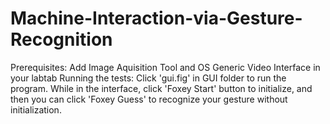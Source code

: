 # Machine-Interaction-via-Gesture-Recognition
Prerequisites:
Add Image Aquisition Tool and OS Generic Video Interface in your labtab
Running the tests:
Click 'gui.fig' in GUI folder to run the program.
While in the interface, click 'Foxey Start' button to initialize, and then you can click 'Foxey Guess' to recognize your gesture without
initialization.
